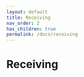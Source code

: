 ```yaml
---
layout: default
title: Receiving
nav_order: 2
has_children: true
permalink: /docs/receiving
---
```


# Receiving
